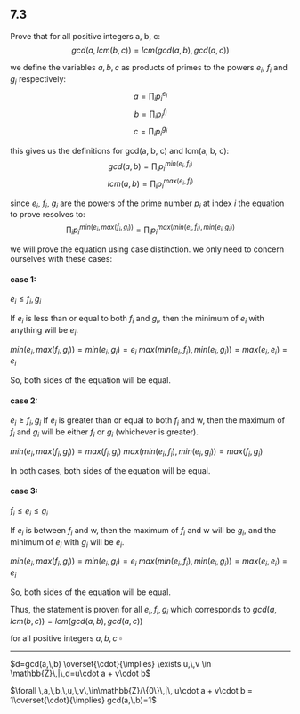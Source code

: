 
## 7.3
Prove that for all positive integers a, b, c:
$$gcd(a,\,lcm(b,\,c)) = lcm(gcd(a,\,b),\,gcd(a,\,c))$$


we define the variables $a,\,b,\,c$ as products of primes to the powers $e_i$, $f_i$ and $g_i$ respectively:
$$a=\prod_{i} p_i^{e_i}$$
$$b=\prod_{i} p_i^{f_i}$$
$$c=\prod_{i} p_i^{g_i}$$

this gives us the definitions for gcd(a, b, c) and lcm(a, b, c):
$$gcd(a,\,b)=\prod_i p_i^{min(e_i,\,f_i)}$$
$$lcm(a,\,b)=\prod_i p_i^{max(e_i,\,f_i)}$$

since $e_i$, $f_i$, $g_i$ are the powers of the prime number $p_i$ at index $i$ the equation to prove resolves to:
$$\prod_i p_i^{min(e_i,\,max(f_i,\,g_i))}=\prod_i p_i ^{max(min(e_i,\,f_i),\, min(e_i,\, g_i))}$$

we will prove the equation using case distinction. we only need to concern ourselves with these cases:

#### case 1:
$e_i\leq f_i,\,g_i$

If $e_i$ is less than or equal to both $f_i$ and $g_i$, then the minimum of $e_i$ with anything will be $e_i$.

$min(e_i, max(f_i, g_i)) = min(e_i, g_i) = e_i$
$max(min(e_i, f_i), min(e_i, g_i)) = max(e_i, e_i) = e_i$

So, both sides of the equation will be equal.


#### case 2:
$e_i \geq f_i,\,g_i$
If $e_i$ is greater than or equal to both $f_i$ and w, then the maximum of $f_i$  and $g_i$ will be either $f_i$ or $g_i$ (whichever is greater).

$min(e_i, max(f_i, g_i)) = max(f_i, g_i)$
$max(min(e_i, f_i), min(e_i, g_i)) = max(f_i, g_i)$

In both cases, both sides of the equation will be equal.


#### case 3:
$f_i \leq e_i \leq g_i$

If $e_i$ is between $f_i$ and w, then the maximum of $f_i$ and w will be $g_i$, and the minimum of $e_i$ with $g_i$ will be $e_i$.

$min(e_i, max(f_i, g_i)) = min(e_i, g_i) = e_i$
$max(min(e_i, f_i), min(e_i, g_i)) = max(e_i, e_i) = e_i$

So, both sides of the equation will be equal.


Thus, the statement is proven for all $e_i,\,f_i,\,g_i$ which corresponds to
$gcd(a,\,lcm(b,\,c)) = lcm(gcd(a,\,b),\,gcd(a,\,c))$

for all positive integers $a,\,b,\,c$
$\square$

---













$d=gcd(a,\,b) \overset{\cdot}{\implies} \exists u,\,v \in \mathbb{Z}\,|\,d=u\cdot a + v\cdot b$


$\forall \,a,\,b,\,u,\,v\,\in\mathbb{Z}/\{0\}\,|\, u\cdot a + v\cdot b = 1\overset{\cdot}{\implies} gcd(a,\,b)=1$
